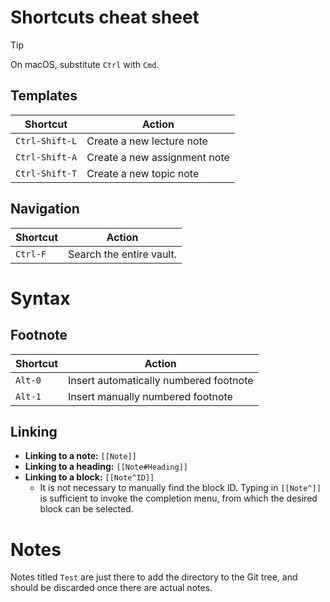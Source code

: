 # Shortcuts cheat sheet

> [!tip]
>  On macOS, substitute `Ctrl` with `Cmd`.

## Templates

| Shortcut       | Action                       |
| -------------- | ---------------------------- |
| `Ctrl-Shift-L` | Create a new lecture note    |
| `Ctrl-Shift-A` | Create a new assignment note |
| `Ctrl-Shift-T` | Create a new topic note      |

## Navigation

| Shortcut | Action                   |
| -------- | ------------------------ |
| `Ctrl-F` | Search the entire vault. |

# Syntax

## Footnote

| **Shortcut** | **Action**                             |
| ------------ | -------------------------------------- |
| `Alt-0`      | Insert automatically numbered footnote |
| `Alt-1`      | Insert manually numbered footnote      |

## Linking

- **Linking to a note:** `[[Note]]`
- **Linking to a heading:** `[[Note#Heading]]`
- **Linking to a block:** `[[Note^ID]]`
	- It is not necessary to manually find the block ID. Typing in `[[Note^]]` is sufficient to invoke the completion menu, from which the desired block can be selected.

# Notes

Notes titled `Test` are just there to add the directory to the Git tree, and should be discarded once there are actual notes.